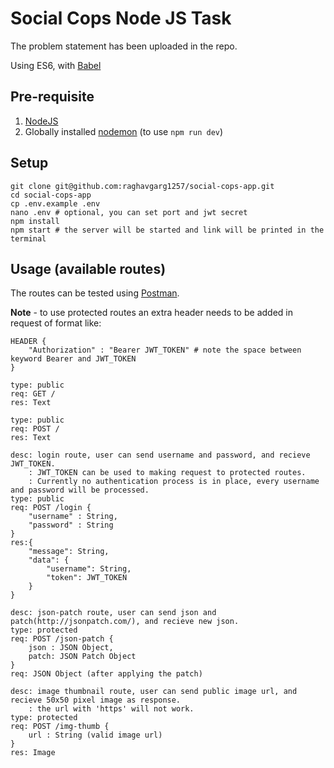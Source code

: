 # Social Cops Node JS Task

The problem statement has been uploaded in the repo.

Using ES6, with [Babel](http://babeljs.io/)

## Pre-requisite
1. [NodeJS](https://nodejs.org/en/)
2. Globally installed [nodemon](https://nodemon.io/) (to use `npm run dev`)

## Setup
```
git clone git@github.com:raghavgarg1257/social-cops-app.git
cd social-cops-app
cp .env.example .env
nano .env # optional, you can set port and jwt secret
npm install
npm start # the server will be started and link will be printed in the terminal
```

## Usage (available routes)
The routes can be tested using [Postman](https://chrome.google.com/webstore/detail/postman/fhbjgbiflinjbdggehcddcbncdddomop?hl=en).

**Note** - to use protected routes an extra header needs to be added in request of format like:
```
HEADER {
    "Authorization" : "Bearer JWT_TOKEN" # note the space between keyword Bearer and JWT_TOKEN
}
```

```
type: public
req: GET /
res: Text
```
```
type: public
req: POST /
res: Text
```
```
desc: login route, user can send username and password, and recieve JWT_TOKEN.
    : JWT_TOKEN can be used to making request to protected routes.
    : Currently no authentication process is in place, every username and password will be processed.
type: public
req: POST /login {
    "username" : String,
    "password" : String
}
res:{
    "message": String,
    "data": {
        "username": String,
        "token": JWT_TOKEN
    }
}
```
```
desc: json-patch route, user can send json and patch(http://jsonpatch.com/), and recieve new json.
type: protected
req: POST /json-patch {
    json : JSON Object,
    patch: JSON Patch Object
}
req: JSON Object (after applying the patch)
```
```
desc: image thumbnail route, user can send public image url, and recieve 50x50 pixel image as response.
    : the url with 'https' will not work.
type: protected
req: POST /img-thumb {
    url : String (valid image url)
}
res: Image
```
